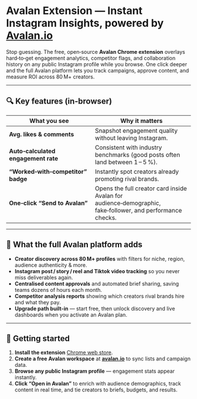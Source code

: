 # Avalan Extension — Instant Instagram Insights, powered by [Avalan.io](https://avalan.io/)

Stop guessing. The free, open‑source **Avalan Chrome extension** overlays hard‑to‑get engagement analytics, competitor flags, and collaboration history on any public Instagram profile while you browse. One click deeper and the full Avalan platform lets you track campaigns, approve content, and measure ROI across 80 M+ creators.

---

## 🔍 Key features (in‑browser)

| What you see | Why it matters |
|--------------|---------------|
| **Avg. likes & comments** | Snapshot engagement quality without leaving Instagram. |
| **Auto‑calculated engagement rate** | Consistent with industry benchmarks (good posts often land between 1 – 5 %). |
| **“Worked‑with‑competitor” badge** | Instantly spot creators already promoting rival brands. |
| **One‑click “Send to Avalan”** | Opens the full creator card inside Avalan for audience‑demographic, fake‑follower, and performance checks. |

---

## 🌟 What the full Avalan platform adds

- **Creator discovery across 80 M+ profiles** with filters for niche, region, audience authenticity & more.  
- **Instagram post / story / reel and Tiktok video tracking** so you never miss deliverables again.  
- **Centralised content approvals** and automated brief sharing, saving teams dozens of hours each month.  
- **Competitor analysis reports** showing which creators rival brands hire and what they pay.  
- **Upgrade path built‑in** — start free, then unlock discovery and live dashboards when you activate an Avalan plan.

---

## 🚀 Getting started

1. **Install the extension** [Chrome web store](https://chromewebstore.google.com/detail/avalan/jdblmahhjgfpdpnnogpobdkcfopkphjj?hl=en).
2. **Create a free Avalan workspace** at **[avalan.io](https://avalan.io/)** to sync lists and campaign data.  
3. **Browse any public Instagram profile** — engagement stats appear instantly.  
4. **Click “Open in Avalan”** to enrich with audience demographics, track content in real time, and tie creators to briefs, budgets, and results.
